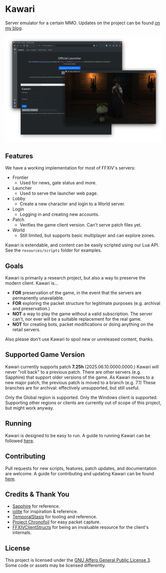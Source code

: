 # Kawari

Server emulator for a certain MMO. Updates on the project can be found [on my blog](https://redstrate.com/blog/series/kawari-progress-report/).

![](resources/main.png)

## Features

We have a working implementation for most of FFXIV's servers:

* Frontier
    * Used for news, gate status and more.
* Launcher
    * Used to serve the launcher web page.
* Lobby
    * Create a new character and login to a World server.
* Login
    * Logging in and creating new accounts.
* Patch
    * Verifies the game client version. Can't serve patch files yet.
* World
    * Still limited, but supports basic multiplayer and can explore zones.

Kawari is extendable, and content can be easily scripted using our Lua API. See the `resources/scripts` folder for examples.
    
## Goals

Kawari is primarily a research project, but also a way to preserve the modern client. Kawari is...

* **FOR** preservation of the game, in the event that the servers are permanently unavailable.
* **FOR** exploring the packet structure for legitimate purposes (e.g. archival and preservation.)
* **NOT** a way to play the game without a valid subscription. The server can't, nor ever will be a suitable replacement for the real game.
* **NOT** for creating bots, packet modifications or doing anything on the retail servers.

Also please don't use Kawari to spoil new or unreleased content, thanks.

## Supported Game Version

Kawari currently supports patch **7.25h** (2025.06.10.0000.0000.) Kawari will never "roll back" to a previous patch. There are other servers (e.g. Sapphire) that support older versions of the game. As Kawari moves to a new major patch, the previous patch is moved to a branch (e.g. 7.1) These branches are for archival: effectively unsupported, but still useful.

Only the Global region is supported. Only the Windows client is supported. Supporting other regions or clients are currently out of scope of this project, but might work anyway.

## Running

Kawari is designed to be easy to run. A guide to running Kawari can be followed [here](USAGE.md).

## Contributing

Pull requests for new scripts, features, patch updates, and documentation are welcome. A guide for contributing and updating Kawari can be found [here](CONTRIBUTING.md).

## Credits & Thank You

* [Sapphire](https://github.com/SapphireServer/Sapphire) for reference.
* [iolite](https://github.com/0xbbadbeef/iolite) for inspiration & reference.
* [TemporalStasis](https://github.com/NotNite/TemporalStasis) for tooling and reference.
* [Project Chronofoil](https://github.com/ProjectChronofoil/) for easy packet capture.
* [FFXIVClientStructs](https://github.com/aers/FFXIVClientStructs/) for being an invaluable resource for the client's internals.

## License

This project is licensed under the [GNU Affero General Public License 3](LICENSE). Some code or assets may be licensed differently.
